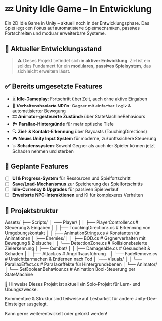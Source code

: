# 💤 Unity Idle Game – In Entwicklung

Ein 2D Idle Game in Unity – aktuell noch in der Entwicklungsphase. Das Spiel legt den Fokus auf automatisierte Spielmechaniken, passives Fortschreiten und modular erweiterbare Systeme.

## 🧪 Aktueller Entwicklungsstand

> ⚠️ Dieses Projekt befindet sich **in aktiver Entwicklung**. Ziel ist ein solides Fundament für ein **modulares, passives Spielsystem**, das sich leicht erweitern lässt.

## ✅ Bereits umgesetzte Features

- ⏳ **Idle-Gameplay**: Fortschritt über Zeit, auch ohne aktive Eingaben
- 🧠 **Verhaltensbasierte NPCs**: Gegner mit einfacher Logik & automatisierter Bewegung
- 🎞️ **Animator-gesteuerte Zustände** über StateMachineBehaviours
- 🏞️ **Parallax-Hintergründe** für mehr optische Tiefe
- 🔍 **Ziel- & Kontakt-Erkennung** über Raycasts (TouchingDirections)
- 🎮 **Neues Unity Input System** für moderne, zukunftssichere Steuerung
- 💥 **Schadenssystem:** Sowohl Gegner als auch der Spieler können jetzt Schaden nehmen und sterben


## 🧩 Geplante Features

- [ ] **UI & Progress-System** für Ressourcen und Spielfortschritt
- [ ] **Save/Load-Mechanismus** zur Speicherung des Spielfortschritts
- [ ] **Idle-Currency & Upgrades** für passiven Spielverlauf
- [ ] **Erweiterte NPC-Interaktionen** und KI für komplexeres Verhalten

## 🧱 Projektstruktur

Assets/
├── Scripts/
│   ├── Player/
│   │   ├── PlayerController.cs         # Steuerung & Eingaben
│   │   ├── TouchingDirections.cs       # Erkennung von Umgebungskontakt
│   │   ├── AnimationStrings.cs         # Konstanten für Animationen
│   ├── Enemies/
│   │   ├── BOD.cs                      # Gegnerverhalten mit Bewegung & Zielsuche
│   │   └── DetectionZone.cs           # Kollisionsbasierte Zielerkennung
│   ├── Combat/
│   │   ├── Damageable.cs               # Gesundheit & Schaden
│   │   ├── Attack.cs                   # Angriffsausführung
│   │   └── FadeRemove.cs              # Unsichtbarmachen & Entfernen nach Tod
│   ├── Visuals/
│   │   └── ParallaxEffect.cs          # Parallaxeffekte für Hintergrundebenen
│   └── Animator/
│       └── SetBooleanBehaviour.cs     # Animation Bool-Steuerung per StateMachine


📌 Hinweise
Dieses Projekt ist aktuell ein Solo-Projekt für Lern- und Übungszwecke.

Kommentare & Struktur sind teilweise auf Lesbarkeit für andere Unity-Dev-Einsteiger ausgelegt.

Kann gerne weiterentwickelt oder geforkt werden!
